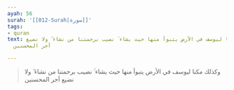 ```yaml
---
ayah: 56
surah: '[[012-Surah|سورة]]'
tags:
- quran
text: وكذلك مكنا ليوسف في الأرض يتبوأ منها حيث يشاء ۚ نصيب برحمتنا من نشاء ۖ ولا نضيع
  أجر المحسنين

---
```

> وكذلك مكنا ليوسف في الأرض يتبوأ منها حيث يشاء ۚ نصيب برحمتنا من نشاء ۖ ولا نضيع أجر المحسنين
